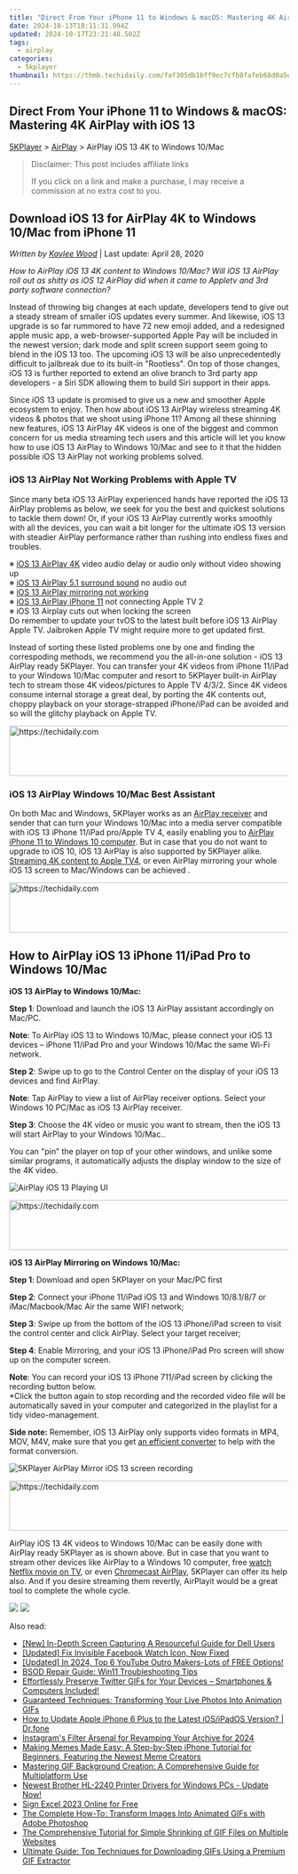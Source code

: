 ```yaml
---
title: "Direct From Your iPhone 11 to Windows & macOS: Mastering 4K AirPlay with iOS 13"
date: 2024-10-13T18:11:31.994Z
updated: 2024-10-17T23:21:48.502Z
tags:
  - airplay
categories:
  - 5kplayer
thumbnail: https://thmb.techidaily.com/faf305db1bff9ec7cfb8fafeb68d0a5e6478101d40a48c00d6fe1d681c9c048c.jpg
---
```


## Direct From Your iPhone 11 to Windows & macOS: Mastering 4K AirPlay with iOS 13

[5KPlayer](https://tools.techidaily.com/5kplayer/products/) \> [AirPlay](https://tools.techidaily.com/5kplayer/airplay/) \> AirPlay iOS 13 4K to Windows 10/Mac

>  Disclaimer: This post includes affiliate links
>
>  If you click on a link and make a purchase, I may receive a commission at no extra cost to you.
>

## Download iOS 13 for AirPlay 4K to Windows 10/Mac from iPhone 11

 _Written by [Kaylee Wood](https://www.quora.com/profile/Amanda-Hu-21)_ | Last update: April 28, 2020

_How to AirPlay iOS 13 4K content to Windows 10/Mac? Will iOS 13 AirPlay roll out as shitty as iOS 12 AirPlay did when it came to Appletv and 3rd party software connection?_

Instead of throwing big changes at each update, developers tend to give out a steady stream of smaller iOS updates every summer. And likewise, iOS 13 upgrade is so far rummored to have 72 new emoji added, and a redesigned apple music app, a web-browser-supported Apple Pay will be included in the newest version; dark mode and split screen support seem going to blend in the iOS 13 too. The upcoming iOS 13 will be also unprecedentedly difficult to jailbreak due to its built-in "Rootless". On top of those changes, iOS 13 is further reported to extend an olive branch to 3rd party app developers - a Siri SDK allowing them to build Siri support in their apps.

  
 Since iOS 13 update is promised to give us a new and smoother Apple ecosystem to enjoy. Then how about iOS 13 AirPlay wireless streaming 4K videos & photos that we shoot using iPhone 11? Among all these shinning new features, iOS 13 AirPlay 4K videos is one of the biggest and common concern for us media streaming tech users and this article will let you know how to use iOS 13 AirPlay to Windows 10/Mac and see to it that the hidden possible iOS 13 AirPlay not working problems solved.

### iOS 13 AirPlay Not Working Problems with Apple TV

Since many beta iOS 13 AirPlay experienced hands have reported the iOS 13 AirPlay problems as below, we seek for you the best and quickest solutions to tackle them down! Or, if your iOS 13 AirPlay currently works smoothly with all the devices, you can wait a bit longer for the ultimate iOS 13 version with steadier AirPlay performance rather than rushing into endless fixes and troubles. 

※ [iOS 13 AirPlay 4K](https://tools.techidaily.com/5kplayer/airplay/) video audio delay or audio only without video showing up  
 ※ [iOS 13 AirPlay 5.1 surround sound](https://tools.techidaily.com/5kplayer/airplay/) no audio out  
 ※ [iOS 13 AirPlay mirroring not working](https://tools.techidaily.com/5kplayer/airplay/)  
 ※ [iOS 13 AirPlay iPhone 11](https://tools.techidaily.com/5kplayer/airplay/) not connecting Apple TV 2  
 ※ iOS 13 Airplay cuts out when locking the screen  
 Do remember to update your tvOS to the latest built before iOS 13 AirPlay Apple TV. Jaibroken Apple TV might require more to get updated first.

Instead of sorting these listed problems one by one and finding the correspoding methods, we recommend you the all-in-one solution - iOS 13 AirPlay ready 5KPlayer. You can transfer your 4K videos from iPhone 11/iPad to your Windows 10/Mac computer and resort to 5KPlayer built-in AirPlay tech to stream those 4K videos/pictures to Apple TV 4/3/2\. Since 4K videos consume internal storage a great deal, by porting the 4K contents out, choppy playback on your storage-strapped iPhone/iPad can be avoided and so will the glitchy playback on Apple TV.

<!-- affiliate ads begin -->
<a href="https://appsumo.8odi.net/c/5597632/2100527/7443" target="_top" id="2100527">
  <img src="//a.impactradius-go.com/display-ad/7443-2100527" border="0" alt="https://techidaily.com" width="728" height="90"/>
</a>
<img height="0" width="0" src="https://appsumo.8odi.net/i/5597632/2100527/7443" style="position:absolute;visibility:hidden;" border="0" />
<!-- affiliate ads end -->

### iOS 13 AirPlay Windows 10/Mac Best Assistant

On both Mac and Windows, 5KPlayer works as an [AirPlay receiver](https://tools.techidaily.com/5kplayer/airplay/) and sender that can turn your Windows 10/Mac into a media server compatible with iOS 13 iPhone 11/iPad pro/Apple TV 4, easily enabling you to [AirPlay iPhone 11 to Windows 10 computer](https://tools.techidaily.com/5kplayer/airplay/). But in case that you do not want to upgrade to iOS 10, iOS 13 AirPlay is also supported by 5KPlayer alike. [Streaming 4K content to Apple TV4](https://tools.techidaily.com/5kplayer/airplay/), or even AirPlay mirroring your whole iOS 13 screen to Mac/Windows can be achieved . 

<!-- affiliate ads begin -->
<a href="https://aligracehair.sjv.io/c/5597632/2080317/19272" target="_top" id="2080317">
  <img src="//a.impactradius-go.com/display-ad/19272-2080317" border="0" alt="https://techidaily.com" width="728" height="90"/>
</a>
<img height="0" width="0" src="https://aligracehair.sjv.io/i/5597632/2080317/19272" style="position:absolute;visibility:hidden;" border="0" />
<!-- affiliate ads end -->

## How to AirPlay iOS 13 iPhone 11/iPad Pro to Windows 10/Mac

**iOS 13 AirPlay to Windows 10/Mac:** 

**Step 1**: Download and launch the iOS 13 AirPlay assistant accordingly on Mac/PC.

**Note**: To AirPlay iOS 13 to Windows 10/Mac, please connect your iOS 13 devices – iPhone 11/iPad Pro and your Windows 10/Mac the same Wi-Fi network.

**Step 2**: Swipe up to go to the Control Center on the display of your iOS 13 devices and find AirPlay.

**Note**: Tap AirPlay to view a list of AirPlay receiver options. Select your Windows 10 PC/Mac as iOS 13 AirPlay receiver.

**Step 3**: Choose the 4K video or music you want to stream, then the iOS 13 will start AirPlay to your Windows 10/Mac..

You can "pin" the player on top of your other windows, and unlike some similar programs, it automatically adjusts the display window to the size of the 4K video.

![AirPlay iOS 13 Playing UI](https://www.5kplayer.com/airplay/img/5kp-airplay-windows-8-zjy.jpg) 

<!-- affiliate ads begin -->
<a href="https://appsumo.8odi.net/c/5597632/2118325/7443" target="_top" id="2118325">
  <img src="//a.impactradius-go.com/display-ad/7443-2118325" border="0" alt="https://techidaily.com" width="728" height="90"/>
</a>
<img height="0" width="0" src="https://appsumo.8odi.net/i/5597632/2118325/7443" style="position:absolute;visibility:hidden;" border="0" />
<!-- affiliate ads end -->

**iOS 13 AirPlay Mirroring on Windows 10/Mac:**

**Step 1**: Download and open 5KPlayer on your Mac/PC first

**Step 2**: Connect your iPhone 11/iPad iOS 13 and Windows 10/8.1/8/7 or iMac/Macbook/Mac Air the same WIFI network;

**Step 3**: Swipe up from the bottom of the iOS 13 iPhone/iPad screen to visit the control center and click AirPlay. Select your target receiver;

**Step 4**: Enable Mirroring, and your iOS 13 iPhone/iPad Pro screen will show up on the computer screen.

**Note**: You can record your iOS 13 iPhone 711/iPad screen by clicking the recording button below.  
 \*Click the button again to stop recording and the recorded video file will be automatically saved in your computer and categorized in the playlist for a tidy video-management.

**Side note:** Remember, iOS 13 AirPlay only supports video formats in MP4, MOV, M4V, make sure that you get [an efficient converter](https://tools.techidaily.com/5kplayer/products/) to help with the format conversion.

![5KPlayer AirPlay Mirror iOS 13 screen recording](https://www.5kplayer.com/airplay/../video-music-player/img/5kp-wmc-alternative-zjy-recording.jpg) 

<!-- affiliate ads begin -->
<a href="https://appsumo.8odi.net/c/5597632/2144299/7443" target="_top" id="2144299">
  <img src="//a.impactradius-go.com/display-ad/7443-2144299" border="0" alt="https://techidaily.com" width="728" height="90"/>
</a>
<img height="0" width="0" src="https://appsumo.8odi.net/i/5597632/2144299/7443" style="position:absolute;visibility:hidden;" border="0" />
<!-- affiliate ads end -->

AirPlay iOS 13 4K videos to Windows 10/Mac can be easily done with AirPlay ready 5KPlayer as is shown above. But in case that you want to stream other devices like AirPlay to a Windows 10 computer, free [watch Netflix movie on TV](https://tools.techidaily.com/5kplayer/airplay/), or even [Chromecast AirPlay](https://tools.techidaily.com/5kplayer/airplay/), 5KPlayer can offer its help also. And if you desire streaming them revertly, AirPlayit would be a great tool to complete the whole cycle.

[![](https://www.5kplayer.com/airplay/../button/freedownwhitewin.png)](https://tools.techidaily.com/5kplayer/products/) [![](https://www.5kplayer.com/airplay/../button/freedownbackmac.png)](https://tools.techidaily.com/5kplayer/products/)

<ins class="adsbygoogle"
     style="display:block"
     data-ad-format="autorelaxed"
     data-ad-client="ca-pub-7571918770474297"
     data-ad-slot="1223367746"></ins>

<ins class="adsbygoogle"
     style="display:block"
     data-ad-client="ca-pub-7571918770474297"
     data-ad-slot="8358498916"
     data-ad-format="auto"
     data-full-width-responsive="true"></ins>

<span class="atpl-alsoreadstyle">Also read:</span>
<div><ul>
<li><a href="https://screen-recording.techidaily.com/new-in-depth-screen-capturing-a-resourceful-guide-for-dell-users/"><u>[New] In-Depth Screen Capturing A Resourceful Guide for Dell Users</u></a></li>
<li><a href="https://facebook-video-recording.techidaily.com/updated-fix-invisible-facebook-watch-icon-now-fixed/"><u>[Updated] Fix Invisible Facebook Watch Icon, Now Fixed</u></a></li>
<li><a href="https://youtube-web.techidaily.com/48945399-updated-in-2024-top-6-youtube-outro-makers-lots-of-free-options/"><u>[Updated] In 2024, Top 6 YouTube Outro Makers-Lots of FREE Options!</u></a></li>
<li><a href="https://data-wizards.techidaily.com/bsod-repair-guide-win11-troubleshooting-tips/"><u>BSOD Repair Guide: Win11 Troubleshooting Tips</u></a></li>
<li><a href="https://media-tips.techidaily.com/effortlessly-preserve-twitter-gifs-for-your-devices-smartphones-and-computers-included/"><u>Effortlessly Preserve Twitter GIFs for Your Devices – Smartphones & Computers Included!</u></a></li>
<li><a href="https://media-tips.techidaily.com/guaranteed-techniques-transforming-your-live-photos-into-animation-gifs/"><u>Guaranteed Techniques: Transforming Your Live Photos Into Animation GIFs</u></a></li>
<li><a href="https://techidaily.com/how-to-update-apple-iphone-6-plus-to-the-latest-iosipados-version-drfone-by-drfone-ios-system-repair-ios-system-repair/"><u>How to Update Apple iPhone 6 Plus to the Latest iOS/iPadOS Version? | Dr.fone</u></a></li>
<li><a href="https://instagram-videos.techidaily.com/instagrams-filter-arsenal-for-revamping-your-archive-for-2024/"><u>Instagram's Filter Arsenal for Revamping Your Archive for 2024</u></a></li>
<li><a href="https://media-tips.techidaily.com/making-memes-made-easy-a-step-by-step-iphone-tutorial-for-beginners-featuring-the-newest-meme-creators/"><u>Making Memes Made Easy: A Step-by-Step iPhone Tutorial for Beginners, Featuring the Newest Meme Creators</u></a></li>
<li><a href="https://media-tips.techidaily.com/mastering-gif-background-creation-a-comprehensive-guide-for-multiplatform-use/"><u>Mastering GIF Background Creation: A Comprehensive Guide for Multiplatform Use</u></a></li>
<li><a href="https://driver-download.techidaily.com/1722977263855-newest-brother-hl-2240-printer-drivers-for-windows-pcs-update-now/"><u>Newest Brother HL-2240 Printer Drivers for Windows PCs - Update Now!</u></a></li>
<li><a href="https://techidaily.com/sign-excel-2023-online-for-free-by-ldigisigner-sign-a-excel-sign-a-excel/"><u>Sign Excel 2023 Online for Free</u></a></li>
<li><a href="https://media-tips.techidaily.com/the-complete-how-to-transform-images-into-animated-gifs-with-adobe-photoshop/"><u>The Complete How-To: Transform Images Into Animated GIFs with Adobe Photoshop</u></a></li>
<li><a href="https://media-tips.techidaily.com/the-comprehensive-tutorial-for-simple-shrinking-of-gif-files-on-multiple-websites/"><u>The Comprehensive Tutorial for Simple Shrinking of GIF Files on Multiple Websites</u></a></li>
<li><a href="https://media-tips.techidaily.com/ultimate-guide-top-techniques-for-downloading-gifs-using-a-premium-gif-extractor/"><u>Ultimate Guide: Top Techniques for Downloading GIFs Using a Premium GIF Extractor</u></a></li>
</ul></div>

